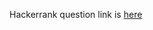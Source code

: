 Hackerrank question link is [here](https://www.hackerrank.com/contests/projecteuler/challenges/euler004)
